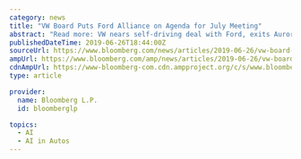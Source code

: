 ```yaml
---
category: news
title: "VW Board Puts Ford Alliance on Agenda for July Meeting"
abstract: "Read more: VW nears self-driving deal with Ford, exits Aurora alliance VW’s tie-up with Ford is likely to include an investment in the U.S. company’s autonomous affiliate Argo AI, and a deal ... to develop self-driving autos are enormous."
publishedDateTime: 2019-06-26T18:44:00Z
sourceUrl: https://www.bloomberg.com/news/articles/2019-06-26/vw-board-is-said-to-put-ford-alliance-on-agenda-for-july-meeting
ampUrl: https://www.bloomberg.com/amp/news/articles/2019-06-26/vw-board-is-said-to-put-ford-alliance-on-agenda-for-july-meeting
cdnAmpUrl: https://www-bloomberg-com.cdn.ampproject.org/c/s/www.bloomberg.com/amp/news/articles/2019-06-26/vw-board-is-said-to-put-ford-alliance-on-agenda-for-july-meeting
type: article

provider:
  name: Bloomberg L.P.
  id: bloomberglp

topics:
  - AI
  - AI in Autos
---
```

